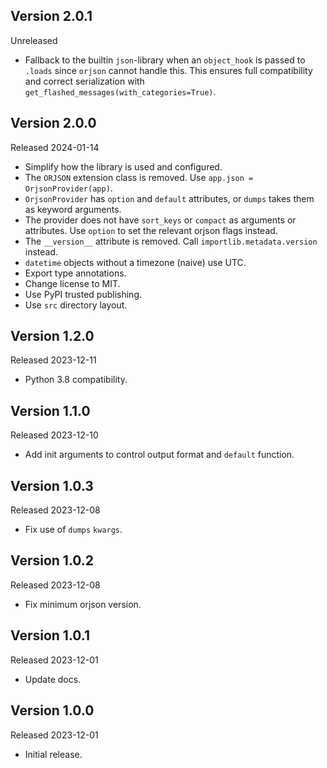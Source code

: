 ## Version 2.0.1

Unreleased

- Fallback to the builtin `json`-library when an `object_hook` is passed to `.loads`
  since `orjson` cannot handle this. This ensures full compatibility and correct
  serialization with `get_flashed_messages(with_categories=True)`.

## Version 2.0.0

Released 2024-01-14

- Simplify how the library is used and configured.
- The `ORJSON` extension class is removed. Use `app.json = OrjsonProvider(app)`.
- `OrjsonProvider` has `option` and `default` attributes, or `dumps` takes them
  as keyword arguments.
- The provider does not have `sort_keys` or `compact` as arguments or
  attributes. Use `option` to set the relevant orjson flags instead.
- The `__version__` attribute is removed. Call `importlib.metadata.version` instead.
- `datetime` objects without a timezone (naive) use UTC.
- Export type annotations.
- Change license to MIT.
- Use PyPI trusted publishing.
- Use `src` directory layout.

## Version 1.2.0

Released 2023-12-11

- Python 3.8 compatibility.

## Version 1.1.0

Released 2023-12-10

- Add init arguments to control output format and `default` function.

## Version 1.0.3

Released 2023-12-08

- Fix use of `dumps` `kwargs`.

## Version 1.0.2

Released 2023-12-08

- Fix minimum orjson version.

## Version 1.0.1

Released 2023-12-01

- Update docs.

## Version 1.0.0

Released 2023-12-01

- Initial release.
